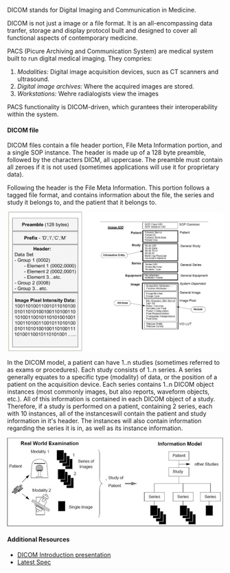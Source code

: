 DICOM stands for Digital Imaging and Communication in Medicine.

DICOM is not just a image or a file format. It is an all-encompassing data tranfer, storage and display protocol built and designed to cover all functional aspects of contemporary medicine.

PACS (Picure Archiving and Communication System) are medical system built to run digital medical imaging. They compries:
1. *Modalities:* Digital image acquisition devices, sucn as CT scanners and ultrasound.
2. *Digital image archives:* Where the acquired images are stored.
3. *Workstations:* Wehre radialogists view the images

PACS functionality is DICOM-driven, which gurantees their interoperability within the system.

#### DICOM file

DICOM files contain a file header portion, File Meta Information portion, and a single SOP instance. The header is made up of a 128 byte preamble, followed by the characters DICM, all uppercase. The preamble must contain all zeroes if it is not used (sometimes applications will use it for proprietary data).

Following the header is the File Meta Information. This portion follows a tagged file format, and contains information about the file, the series and study it belongs to, and the patient that it belongs to. 

![Dicom file](images/DICOM-file.png)

In the DICOM model, a patient can have 1..n studies (sometimes referred to as exams or procedures). Each study consists of 1..n series. A series generally equates to a specific type (modality) of data, or the position of a patient on the acquisition device. Each series contains 1..n DICOM object instances (most commonly images, but also reports, waveform objects, etc.). All of this information is contained in each DICOM object of a study. Therefore, if a study is performed on a patient, containing 2 series, each with 10 instances, all of the instanceswill contain the patient and study information in it's header. The instances will also contain information regarding the series it is in, as well as its instance information.

![Dicom model](images/DICOM-model.png)

#### Additional Resources
- [DICOM Introduction presentation](https://microsoft.sharepoint.com/teams/msh/Shared%20Documents/Project%20Resolute/Medical%20Imaging%20and%20Media/Introduction%20to%20DICOM.pptx?d=wa2f95d3a33164cce8cdcf1ac3d2644c8)
- [Latest Spec](https://www.dicomstandard.org/current/)
